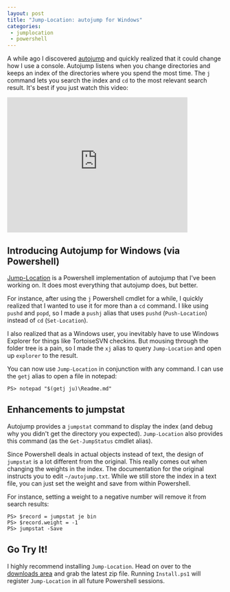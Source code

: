 ```yaml
---
layout: post
title: "Jump-Location: autojump for Windows"
categories:
 - jumplocation
 - powershell
---
```


A while ago I discovered [autojump][1] and quickly realized that it could 
change how I use a console. Autojump listens when you change directories
and keeps an index of the directories where you spend the most time. The `j`
command lets you search the index and `cd` to the most relevant search 
result. It's best if you just watch this video:

<iframe width="420" height="315" src="http://www.youtube.com/embed/tnNyoMGnbKg" frameborder="0" allowfullscreen> </iframe>


Introducing Autojump for Windows (via Powershell)
-------------------------------------------------

[Jump-Location][2] is a Powershell implementation of autojump that I've
been working on. It does most everything that autojump does, but better.

For instance, after using the `j` Powershell cmdlet for a while, I 
quickly realized that I wanted to use it for more than a `cd` command.
I like using `pushd` and `popd`, so I made a `pushj` alias that uses
`pushd` (`Push-Location`) instead of `cd` (`Set-Location`).

I also realized that as a Windows user, you inevitably have to use Windows
Explorer for things like TortoiseSVN checkins. But mousing through the 
folder tree is a pain, so I made the `xj` alias to query `Jump-Location` 
and open up `explorer` to the result.

You can now use `Jump-Location` in conjunction with any command.  I can 
use the `getj` alias to open a file in notepad:

```
PS> notepad "$(getj ju)\Readme.md"
```

Enhancements to jumpstat
------------------------

Autojump provides a `jumpstat` command to display the index (and debug
why you didn't get the directory you expected). `Jump-Location` also
provides this command (as the `Get-JumpStatus` cmdlet alias).

Since Powershell deals in actual objects instead of text, the design of
`jumpstat` is a lot different from the original. This really comes out 
when changing the weights in the index. The documentation for the 
original instructs you to edit `~/autojump.txt`. While we still store
the index in a text file, you can just set the weight and save from
within Powershell.

For instance, setting a weight to a negative number will remove it from
search results:

```
PS> $record = jumpstat je bin
PS> $record.weight = -1
PS> jumpstat -Save
```

Go Try It!
----------

I highly recommend installing `Jump-Location`. Head on over to the 
[downloads area][3] and grab the latest zip file. Running `Install.ps1` will
register `Jump-Location` in all future Powershell sessions.


 [1]: https://github.com/joelthelion/autojump/wiki/
 [2]: https://github.com/tkellogg/Jump-Location
 [3]: https://github.com/tkellogg/Jump-Location/downloads

